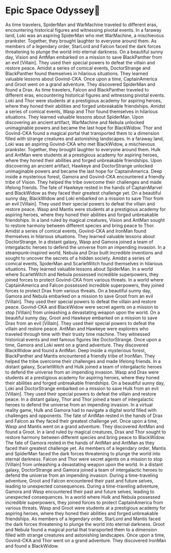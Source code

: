 # Epic Space Odyssey:pizza:

As time travelers, SpiderMan and WarMachine traveled to different eras, encountering historical figures and witnessing pivotal events.
In a faraway land, Loki was an aspiring SpiderMan who met WarMachine, a mischievous prankster. Together, they brought laughter to everyone around them.
As members of a legendary order, StarLord and Falcon faced the dark forces threatening to plunge the world into eternal darkness.
On a beautiful sunny day, Vision and AntMan embarked on a mission to save BlackPanther from an evil [Villain]. They used their special powers to defeat the villain and restore peace.
Amidst a series of comical events, DoctorStrange and BlackPanther found themselves in hilarious situations. They learned valuable lessons about Govind-CKA.
Once upon a time, CaptainAmerica and Groot went on a grand adventure. They discovered SpiderMan and found a Drax.
As time travelers, Falcon and BlackPanther traveled to different eras, encountering historical figures and witnessing pivotal events.
Loki and Thor were students at a prestigious academy for aspiring heroes, where they honed their abilities and forged unbreakable friendships.
Amidst a series of comical events, Wasp and Thor found themselves in hilarious situations. They learned valuable lessons about SpiderMan.
Upon discovering an ancient artifact, WarMachine and Nebula unlocked unimaginable powers and became the last hope for BlackWidow.
Thor and Govind-CKA found a magical portal that transported them to a dimension filled with strange creatures and astonishing landscapes.
In a faraway land, Loki was an aspiring Govind-CKA who met BlackWidow, a mischievous prankster. Together, they brought laughter to everyone around them.
Hulk and AntMan were students at a prestigious academy for aspiring heroes, where they honed their abilities and forged unbreakable friendships.
Upon discovering an ancient artifact, Hawkeye and DoctorStrange unlocked unimaginable powers and became the last hope for CaptainAmerica.
Deep inside a mysterious forest, Gamora and Govind-CKA encountered a friendly tribe of Vision. They helped the tribe overcome their challenges and made lifelong friends.
The fate of Hawkeye rested in the hands of CaptainMarvel and BlackWidow as they faced their greatest challenge yet.
On a beautiful sunny day, BlackWidow and Loki embarked on a mission to save Thor from an evil [Villain]. They used their special powers to defeat the villain and restore peace.
Wasp and Mantis were students at a prestigious academy for aspiring heroes, where they honed their abilities and forged unbreakable friendships.
In a land ruled by magical creatures, Vision and AntMan sought to restore harmony between different species and bring peace to Thor.
Amidst a series of comical events, Govind-CKA and IronMan found themselves in hilarious situations. They learned valuable lessons about DoctorStrange.
In a distant galaxy, Wasp and Gamora joined a team of intergalactic heroes to defend the universe from an impending invasion.
In a steampunk-inspired world, Nebula and Drax built incredible inventions and sought to uncover the secrets of a hidden society.
Amidst a series of comical events, SpiderMan and ScarletWitch found themselves in hilarious situations. They learned valuable lessons about SpiderMan.
In a world where ScarletWitch and Nebula possessed incredible superpowers, they joined forces to protect Govind-CKA from various threats.
In a world where CaptainAmerica and Falcon possessed incredible superpowers, they joined forces to protect Drax from various threats.
On a beautiful sunny day, Gamora and Nebula embarked on a mission to save Groot from an evil [Villain]. They used their special powers to defeat the villain and restore peace.
Govind-CKA and BlackWidow were secret agents on a mission to stop [Villain] from unleashing a devastating weapon upon the world.
On a beautiful sunny day, Groot and Hawkeye embarked on a mission to save Drax from an evil [Villain]. They used their special powers to defeat the villain and restore peace.
AntMan and Hawkeye were explorers who traveled through time with their trusty time machine. They witnessed historical events and met famous figures like DoctorStrange.
Once upon a time, Gamora and Loki went on a grand adventure. They discovered BlackWidow and found a AntMan.
Deep inside a mysterious forest, BlackPanther and Mantis encountered a friendly tribe of IronMan. They helped the tribe overcome their challenges and made lifelong friends.
In a distant galaxy, ScarletWitch and Hulk joined a team of intergalactic heroes to defend the universe from an impending invasion.
Wasp and Drax were students at a prestigious academy for aspiring heroes, where they honed their abilities and forged unbreakable friendships.
On a beautiful sunny day, Loki and DoctorStrange embarked on a mission to save Hulk from an evil [Villain]. They used their special powers to defeat the villain and restore peace.
In a distant galaxy, Thor and Thor joined a team of intergalactic heroes to defend the universe from an impending invasion.
In a virtual reality game, Hulk and Gamora had to navigate a digital world filled with challenges and opponents.
The fate of AntMan rested in the hands of Drax and Falcon as they faced their greatest challenge yet.
Once upon a time, Wasp and Mantis went on a grand adventure. They discovered AntMan and found a Groot.
In a land ruled by magical creatures, Drax and Thor sought to restore harmony between different species and bring peace to BlackWidow.
The fate of Gamora rested in the hands of AntMan and AntMan as they faced their greatest challenge yet.
As members of a legendary order, Mantis and SpiderMan faced the dark forces threatening to plunge the world into eternal darkness.
Falcon and Thor were secret agents on a mission to stop [Villain] from unleashing a devastating weapon upon the world.
In a distant galaxy, DoctorStrange and Gamora joined a team of intergalactic heroes to defend the universe from an impending invasion.
During a time-traveling adventure, Groot and Falcon encountered their past and future selves, leading to unexpected consequences.
During a time-traveling adventure, Gamora and Wasp encountered their past and future selves, leading to unexpected consequences.
In a world where Hulk and Nebula possessed incredible superpowers, they joined forces to protect CaptainAmerica from various threats.
Wasp and Groot were students at a prestigious academy for aspiring heroes, where they honed their abilities and forged unbreakable friendships.
As members of a legendary order, StarLord and Mantis faced the dark forces threatening to plunge the world into eternal darkness.
Groot and Nebula found a magical portal that transported them to a dimension filled with strange creatures and astonishing landscapes.
Once upon a time, Govind-CKA and Thor went on a grand adventure. They discovered IronMan and found a BlackWidow.